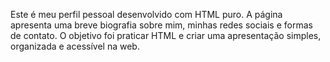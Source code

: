 Este é meu perfil pessoal desenvolvido com HTML puro. A página apresenta uma breve biografia sobre mim, minhas redes sociais e formas de contato. O objetivo foi praticar HTML e criar uma apresentação simples, organizada e acessível na web.

